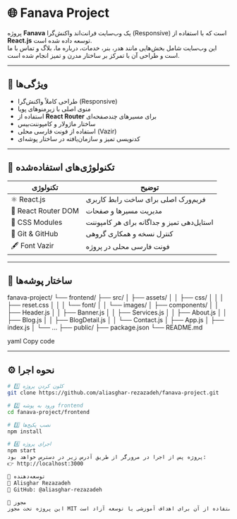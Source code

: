 # 🌐 Fanava Project

پروژه **Fanava** یک وب‌سایت فرانت‌اند واکنش‌گرا (Responsive) است که با استفاده از **React.js** توسعه داده شده است.  
این وب‌سایت شامل بخش‌هایی مانند هدر، بنر، خدمات، درباره ما، بلاگ و تماس با ما است و طراحی آن با تمرکز بر ساختار مدرن و تمیز انجام شده است.

---

## 🚀 ویژگی‌ها
- طراحی کاملاً واکنش‌گرا (Responsive)
- منوی اصلی با زیرمنوهای پویا
- استفاده از **React Router** برای مسیرهای چندصفحه‌ای
- ساختار ماژولار و کامپوننت‌بیس
- استفاده از فونت فارسی محلی (Vazir)
- کدنویسی تمیز و سازمان‌یافته در ساختار پوشه‌ای

---

## 🧩 تکنولوژی‌های استفاده‌شده
| تکنولوژی | توضیح |
|-----------|--------|
| ⚛️ React.js | فریم‌ورک اصلی برای ساخت رابط کاربری |
| 🧭 React Router DOM | مدیریت مسیرها و صفحات |
| 🎨 CSS Modules | استایل‌دهی تمیز و جداگانه برای هر کامپوننت |
| 💾 Git & GitHub | کنترل نسخه و همکاری گروهی |
| 🖋️ Font Vazir | فونت فارسی محلی در پروژه |

---

## 📁 ساختار پوشه‌ها
fanava-project/
└── frontend/
├── src/
│ ├── assets/
│ │ ├── css/
│ │ │ ├── reset.css
│ │ │ └── font/
│ │ └── images/
│ ├── components/
│ │ ├── Header.js
│ │ ├── Banner.js
│ │ ├── Services.js
│ │ ├── About.js
│ │ ├── Blog.js
│ │ ├── BlogDetail.js
│ │ └── Contact.js
│ ├── App.js
│ ├── index.js
│ └── ...
├── public/
├── package.json
└── README.md

yaml
Copy code

---

## ⚙️ نحوه اجرا
```bash
# 1️⃣ کلون کردن پروژه
git clone https://github.com/aliasghar-rezazadeh/fanava-project.git

# 2️⃣ ورود به پوشه frontend
cd fanava-project/frontend

# 3️⃣ نصب پکیج‌ها
npm install

# 4️⃣ اجرای پروژه
npm start
پروژه پس از اجرا در مرورگر از طریق آدرس زیر در دسترس خواهد بود:
👉 http://localhost:3000

🧠 توسعه‌دهنده
👤 Alisghar Rezazadeh
📍 GitHub: @aliasghar-rezazadeh

🪪 مجوز
این پروژه تحت مجوز MIT منتشر شده و استفاده از آن برای اهداف آموزشی یا توسعه آزاد است.

